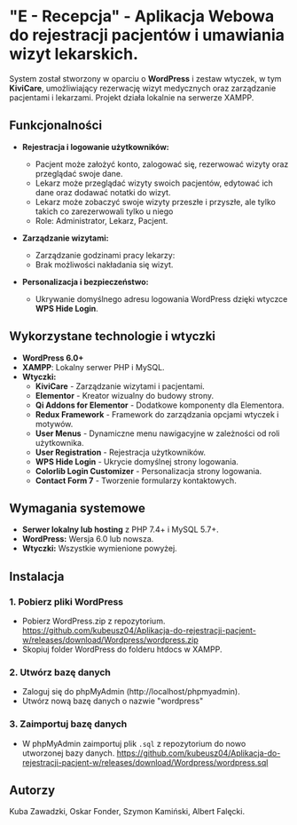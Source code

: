 # "E - Recepcja" - Aplikacja Webowa do rejestracji pacjentów i umawiania wizyt lekarskich.

System został stworzony w oparciu o **WordPress** i zestaw wtyczek, w tym **KiviCare**, umożliwiający rezerwację wizyt medycznych oraz zarządzanie pacjentami i lekarzami. Projekt działa lokalnie na serwerze XAMPP.

## Funkcjonalności
- **Rejestracja i logowanie użytkowników:**
  - Pacjent może założyć konto, zalogować się, rezerwować wizyty oraz przeglądać swoje dane.
  - Lekarz może przeglądać wizyty swoich pacjentów, edytować ich dane oraz dodawać notatki do wizyt.
  - Lekarz może zobaczyć swoje wizyty przeszłe i przyszłe, ale tylko takich co zarezerwowali tylko u niego
  - Role: Administrator, Lekarz, Pacjent.
- **Zarządzanie wizytami:**
  - Zarządzanie godzinami pracy lekarzy:
  - Brak możliwości nakładania się wizyt.
    
- **Personalizacja i bezpieczeństwo:**
  - Ukrywanie domyślnego adresu logowania WordPress dzięki wtyczce **WPS Hide Login**.

## Wykorzystane technologie i wtyczki
- **WordPress 6.0+**
- **XAMPP**: Lokalny serwer PHP i MySQL.
- **Wtyczki:**
  - **KiviCare** - Zarządzanie wizytami i pacjentami.
  - **Elementor** - Kreator wizualny do budowy strony.
  - **Qi Addons for Elementor** - Dodatkowe komponenty dla Elementora.
  - **Redux Framework** - Framework do zarządzania opcjami wtyczek i motywów.
  - **User Menus** - Dynamiczne menu nawigacyjne w zależności od roli użytkownika.
  - **User Registration** - Rejestracja użytkowników.
  - **WPS Hide Login** - Ukrycie domyślnej strony logowania.
  - **Colorlib Login Customizer** - Personalizacja strony logowania.
  - **Contact Form 7** - Tworzenie formularzy kontaktowych.

## Wymagania systemowe
- **Serwer lokalny lub hosting** z PHP 7.4+ i MySQL 5.7+. 
- **WordPress:** Wersja 6.0 lub nowsza.
- **Wtyczki:** Wszystkie wymienione powyżej.

## Instalacja
### 1. **Pobierz pliki WordPress**

- Pobierz WordPress.zip z repozytorium.
https://github.com/kubeusz04/Aplikacja-do-rejestracji-pacjent-w/releases/download/Wordpress/wordpress.zip
- Skopiuj folder WordPress do folderu htdocs w XAMPP.

### 2. **Utwórz bazę danych**

- Zaloguj się do phpMyAdmin (http://localhost/phpmyadmin).
- Utwórz nową bazę danych o nazwie "wordpress"

### 3. **Zaimportuj bazę danych**

- W phpMyAdmin zaimportuj plik `.sql` z repozytorium do nowo utworzonej bazy danych. 
https://github.com/kubeusz04/Aplikacja-do-rejestracji-pacjent-w/releases/download/Wordpress/wordpress.sql


## Autorzy
Kuba Zawadzki, Oskar Fonder, Szymon Kamiński, Albert Falęcki.



